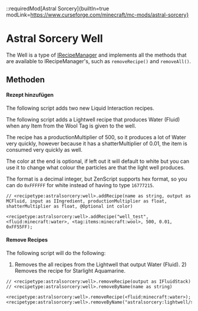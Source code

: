 ::requiredMod[Astral Sorcery]{builtIn=true modLink=https://www.curseforge.com/minecraft/mc-mods/astral-sorcery}

# Astral Sorcery Well

The Well is a type of [IRecipeManager](/vanilla/api/managers/IRecipeManager) and implements all the methods that are available to IRecipeManager's, such as `removeRecipe()` and `removeAll()`.

## Methoden

#### Rezept hinzufügen

The following script adds two new Liquid Interaction recipes.

The following script adds a Lightwell recipe that produces Water (Fluid) when any Item from the Wool Tag is given to the well.

The recipe has a productionMultiplier of 500, so it produces a lot of Water very quickly, however because it has a shatterMultiplier of 0.01, the item is consumed very quickly as well.

The color at the end is optional, if left out it will default to white but you can use it to change what colour the particles are that the light well produces.

The format is a decimal integer, but ZenScript supports hex format, so you can do `0xFFFFFF` for white instead of having to type `16777215`.

```zenscript
// <recipetype:astralsorcery:well>.addRecipe(name as string, output as MCFluid, input as IIngredient, productionMultiplier as float, shatterMultiplier as float, @Optional int color)

<recipetype:astralsorcery:well>.addRecipe("well_test", <fluid:minecraft:water>, <tag:items:minecraft:wool>, 500, 0.01, 0xFF55FF);
```

#### Remove Recipes

The following script will do the following:

1) Removes the all recipes from the Lightwell that output Water (Fluid). 2) Removes the recipe for Starlight Aquamarine.

```zenscript
// <recipetype:astralsorcery:well>.removeRecipe(output as IFluidStack)
// <recipetype:astralsorcery:well>.removeByName(name as string)

<recipetype:astralsorcery:well>.removeRecipe(<fluid:minecraft:water>);
<recipetype:astralsorcery:well>.removeByName("astralsorcery:lightwell/starlight_aquamarine");
```